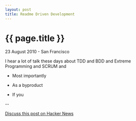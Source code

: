 ```yaml
---
layout: post
title: Readme Driven Development
---
```


{{ page.title }}
================

<p class="meta">23 August 2010 - San Francisco</p>

I hear a lot of talk these days about TDD and BDD and Extreme Programming and
SCRUM and 


* Most importantly

* As a byproduct 

* If you


--

[Discuss this post on Hacker News](http://news.ycombinator.com/item?id=1627246)
